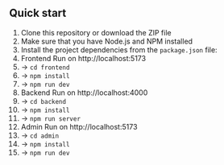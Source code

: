 ## Quick start

1. Clone this repository or download the ZIP file
2. Make sure that you have Node.js and NPM installed
3. Install the project dependencies from the `package.json` file:
4. Frontend Run on http://localhost:5173
5. -> ```cd frontend```
6. -> ```npm install```
7. -> ```npm run dev```
8. Backend Run on http://localhost:4000
9. -> ```cd backend```
10. -> ```npm install```
11. -> ```npm run server```
12. Admin Run on http://localhost:5173
13. -> ```cd admin```
14. -> ```npm install```
15. -> ```npm run dev```
